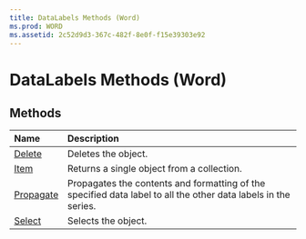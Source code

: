 ```yaml
---
title: DataLabels Methods (Word)
ms.prod: WORD
ms.assetid: 2c52d9d3-367c-482f-8e0f-f15e39303e92
---
```



# DataLabels Methods (Word)

## Methods



|**Name**|**Description**|
|:-----|:-----|
|[Delete](datalabels-delete-method-word.md)|Deletes the object.|
|[Item](datalabels-item-method-word.md)|Returns a single object from a collection.|
|[Propagate](datalabels-propagate-method-word.md)|Propagates the contents and formatting of the specified data label to all the other data labels in the series.|
|[Select](datalabels-select-method-word.md)|Selects the object.|

